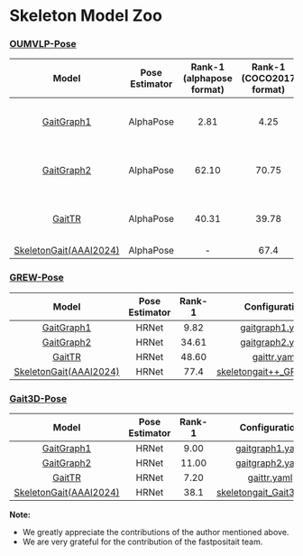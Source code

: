 # Skeleton Model Zoo


###  [OUMVLP-Pose](https://ieeexplore.ieee.org/abstract/document/9139355/)

|                                                                                  Model                                                                                   | Pose Estimator | Rank-1 (alphapose format) | Rank-1 (COCO2017 format) |Configuration| Download checkpoint |
|:------------------------------------------------------------------------------------------------------------------------------------------------------------------------:|:--------------:|:-------------------------:|:------------------------:|:--------:|:--------:|
|                                                        [GaitGraph1](https://ieeexplore.ieee.org/document/9506717)                                                        |   AlphaPose    |           2.81            |           4.25           |[gaitgraph1.yaml](../configs/gaitgraph1/gaitgraph1_phase1_OUMVLP.yaml),[gaitgraph1_17.yaml](../configs/gaitgraph1/gaitgraph1_phase1_OUMVLP17.yaml) |[alphapose format](https://huggingface.co/opengait/OpenGait/tree/main/OUMVLP/GaitGraph1/GaitGraph1_phase1), [coco2017 format](https://huggingface.co/opengait/OpenGait/tree/main/OUMVLP/GaitGraph1/GaitGraph1_phase1_17)|
| [GaitGraph2](https://openaccess.thecvf.com/content/CVPR2022W/Biometrics/papers/Teepe_Towards_a_Deeper_Understanding_of_Skeleton-Based_Gait_Recognition_CVPRW_2022_paper) |   AlphaPose    |           62.10           |          70.75           |[gaitgraph2.yaml](../configs/gaitgraph2/gaitgraph2_OUMVLP.yaml),[gaitgraph2_17.yaml](../configs/gaitgraph2/gaitgraph2_OUMVLP17.yaml) |[alphapose format](https://huggingface.co/opengait/OpenGait/tree/main/OUMVLP/GaitGraph2/GaitGraph2_phase2), [coco2017 format](https://huggingface.co/opengait/OpenGait/tree/main/OUMVLP/GaitGraph2/GaitGraph2_phase2_17)|
|                                                                [GaitTR](https://arxiv.org/abs/2204.03873)                                                                |   AlphaPose    |           40.31           |          39.78           |[gaittr.yaml](../configs/gaittr/gaittr_OUMVLP.yaml),[gaittr_17.yaml](../configs/gaittr/gaittr_OUMVLP17.yaml) |[alphapose format](https://huggingface.co/opengait/OpenGait/tree/main/OUMVLP/GaitTR/GaitTR), [coco2017 format](https://huggingface.co/opengait/OpenGait/tree/main/OUMVLP/GaitTR/GaitTR)|
| [SkeletonGait(AAAI2024)](https://ojs.aaai.org/index.php/AAAI/article/view/27933/27887) | AlphaPose | - | 67.4 |[skeletongait_OUMVLP.yaml](../configs/skeletongait/skeletongait_OUMVLP.yaml) |[model](https://huggingface.co/opengait/OpenGait/blob/main/OUMVLP/DeepGaitV2/SkeletonGait/checkpoints/SkeletonGait-120000.pt)|






###  [GREW-Pose](http://openaccess.thecvf.com/content/ICCV2021/html/Zhu_Gait_Recognition_in_the_Wild_A_Benchmark_ICCV_2021_paper.html)

|                            Model                             | Pose Estimator | Rank-1 |Configuration| Download checkpoint |
| :----------------------------------------------------------: | :------------: |:------:|:------:|:------:|
|  [GaitGraph1](https://ieeexplore.ieee.org/document/9506717)  |     HRNet      |  9.82  |[gaitgraph1.yaml](../configs/gaitgraph1/gaitgraph1_phase1_GREW.yaml)|[model](https://huggingface.co/opengait/OpenGait/tree/main/GREW/GaitGraph1/GaitGraph1_phase1)|
| [GaitGraph2](https://openaccess.thecvf.com/content/CVPR2022W/Biometrics/papers/Teepe_Towards_a_Deeper_Understanding_of_Skeleton-Based_Gait_Recognition_CVPRW_2022_paper) |     HRNet      | 34.61 | [gaitgraph2.yaml](../configs/gaitgraph2/gaitgraph2_GREW.yaml)|[model](https://huggingface.co/opengait/OpenGait/tree/main/GREW/GaitGraph2/GaitGraph2)|
|          [GaitTR](https://arxiv.org/abs/2204.03873)          |     HRNet      | 48.60  | [gaittr.yaml](../configs/gaittr/gaittr_GREW.yaml)|[model](https://huggingface.co/opengait/OpenGait/tree/main/GREW/GaitTR/GaitTR)|
| [SkeletonGait(AAAI2024)](https://ojs.aaai.org/index.php/AAAI/article/view/27933/27887) | HRNet | 77.4 | [skeletongait++_GREW.yaml](../configs/skeletongait/skeletongait++_GREW.yaml) |[model](https://huggingface.co/opengait/OpenGait/blob/main/GREW/DeepGaitV2/SkeletonGait/checkpoints/SkeletonGait-180000.pt)|




###  [Gait3D-Pose](https://openaccess.thecvf.com/content/CVPR2022/html/Zheng_Gait_Recognition_in_the_Wild_With_Dense_3D_Representations_and_CVPR_2022_paper.html)


|                            Model                             | Pose Estimator | Rank-1 |Configuration|Download checkpoint|
| :----------------------------------------------------------: | :------------: |:------:|:------:|:------:|
|  [GaitGraph1](https://ieeexplore.ieee.org/document/9506717)  |     HRNet      |  9.00  |[gaitgraph1.yaml](../configs/gaitgraph1/gaitgraph1_phase1_Gait3D.yaml)|[model](https://huggingface.co/opengait/OpenGait/tree/main/Gait3D/GaitGraph1/GaitGraph1_phase1)|
| [GaitGraph2](https://openaccess.thecvf.com/content/CVPR2022W/Biometrics/papers/Teepe_Towards_a_Deeper_Understanding_of_Skeleton-Based_Gait_Recognition_CVPRW_2022_paper) |     HRNet      | 11.00  |[gaitgraph2.yaml](../configs/gaitgraph2/gaitgraph2_Gait3D.yaml)|[model](https://huggingface.co/opengait/OpenGait/tree/main/Gait3D/GaitGraph2/GaitGraph2)|
|          [GaitTR](https://arxiv.org/abs/2204.03873)          |     HRNet      |  7.20  |[gaittr.yaml](../configs/gaittr/gaittr_Gait3D.yaml)|[model](https://huggingface.co/opengait/OpenGait/tree/main/Gait3D/GaitTR/GaitTR)|
| [SkeletonGait(AAAI2024)](https://ojs.aaai.org/index.php/AAAI/article/view/27933/27887) | HRNet | 38.1 |[skeletongait_Gait3D.yaml](../configs/skeletongait/skeletongait_Gait3D.yaml)|[model](https://huggingface.co/opengait/OpenGait/blob/main/Gait3D/DeepGaitV2/SkeletonGait/checkpoints/SkeletonGait-60000.pt)|



**Note:**

* We greatly appreciate the contributions of the author mentioned above.
* We are very grateful for the contribution of the fastpositait team.

